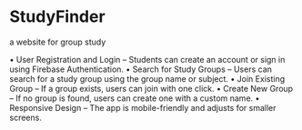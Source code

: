 # StudyFinder
a website for group study

•	User Registration and Login – Students can create an account or sign in using Firebase Authentication.
•	Search for Study Groups – Users can search for a study group using the group name or subject.
•	Join Existing Group – If a group exists, users can join with one click.
•	Create New Group – If no group is found, users can create one with a custom name.
•	Responsive Design – The app is mobile-friendly and adjusts for smaller screens.
